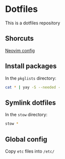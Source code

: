 # Dotfiles
This is a dotfiles repository

## Shorcuts
[Neovim config](stowed/.config/nvim)

## Install packages
In the `pkglists` directory:
```sh
cat * | yay -S --needed -
```

## Symlink dotfiles
In the `stow` directory:
```sh
stow *
```

## Global config
Copy `etc` files into `/etc/`
